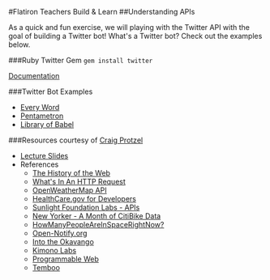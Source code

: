 #Flatiron Teachers Build & Learn
##Understanding APIs

As a quick and fun exercise, we will playing with the Twitter API with the goal of building a Twitter bot! What's a Twitter bot? Check out the examples below.

###Ruby Twitter Gem
`gem install twitter`

[Documentation](https://github.com/sferik/twitter)

###Twitter Bot Examples
* [Every Word](https://twitter.com/everyword)
* [Pentametron](https://twitter.com/pentametron)
* [Library of Babel](https://twitter.com/libraryofbabel_)

###Resources courtesy of [Craig Protzel](https://github.com/craigprotzel/Mashups)
* [Lecture Slides](https://dl.dropboxusercontent.com/u/9648298/Mashups_Fall2015_Week1_Slides_Upload.pdf)
* References
	* [The History of the Web](http://docs.webplatform.org/wiki/concepts/internet_and_web/The_History_of_the_Web)
	* [What's In An HTTP Request](http://rve.org.uk/dumprequest)
	* [OpenWeatherMap API](http://openweathermap.org/API)
	* [HealthCare.gov for Developers](https://www.healthcare.gov/developers/)
	* [Sunlight Foundation Labs - APIs](http://sunlightfoundation.com/api/)
	* [New Yorker - A Month of CitiBike Data](http://www.newyorker.com/sandbox/business/citi-bike.html)
	* [HowManyPeopleAreInSpaceRightNow?](http://www.howmanypeopleareinspacerightnow.com/)
	* [Open-Notify.org](http://open-notify.org/)
	* [Into the Okavango](http://intotheokavango.org/)
	* [Kimono Labs](https://www.kimonolabs.com/)
	* [Programmable Web](http://programmableweb.com)
	* [Temboo](https://www.temboo.com/)